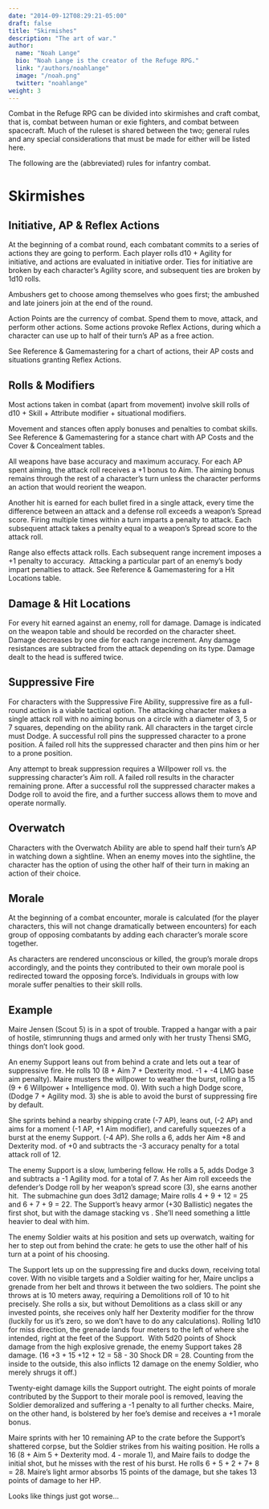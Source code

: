 ```yaml
---
date: "2014-09-12T08:29:21-05:00"
draft: false
title: "Skirmishes"
description: "The art of war."
author:
  name: "Noah Lange"
  bio: "Noah Lange is the creator of the Refuge RPG."
  link: "/authors/noahlange"
  image: "/noah.png"
  twitter: "noahlange"
weight: 3
---
```

Combat in the Refuge RPG can be divided into skirmishes and craft combat, that is, combat between human or exie fighters, and combat between spacecraft. Much of the ruleset is shared between the two; general rules and any special considerations that must be made for either will be listed here.

The following are the (abbreviated) rules for infantry combat.

Skirmishes
==========

Initiative, AP & Reflex Actions
-------------------------------
At the beginning of a combat round, each combatant commits to a series of actions they are going to perform. Each player rolls d10 + Agility for initiative, and actions are evaluated in initiative order. Ties for initiative are broken by each character’s Agility score, and subsequent ties are broken by 1d10 rolls. 

Ambushers get to choose among themselves who goes first; the ambushed and late joiners join at the end of the round. 

Action Points are the currency of combat. Spend them to move, attack, and perform other actions. Some actions provoke Reflex Actions, during which a character can use up to half of their turn’s AP as a free action. 

See Reference & Gamemastering for a chart of actions, their AP costs and situations granting Reflex Actions.

Rolls & Modifiers
-----------------
Most actions taken in combat (apart from movement) involve skill rolls of d10 + Skill + Attribute modifier + situational modifiers. 

Movement and stances often apply bonuses and penalties to combat skills. See Reference & Gamemastering for a stance chart with AP Costs and the Cover & Concealment tables. 

All weapons have base accuracy and maximum accuracy. For each AP spent aiming, the attack roll receives a +1 bonus to Aim. The aiming bonus remains through the rest of a character’s turn unless the character performs an action that would reorient the weapon. 

Another hit is earned for each bullet fired in a single attack, every time the difference between an attack and a defense roll exceeds a weapon’s Spread score. Firing multiple times within a turn imparts a penalty to attack. Each subsequent attack takes a penalty equal to a weapon’s Spread score to the attack roll. 

Range also effects attack rolls. Each subsequent range increment imposes a +1 penalty to accuracy. 	Attacking a particular part of an enemy’s body impart penalties to attack. See Reference & Gamemastering for a Hit Locations table.

Damage & Hit Locations
----------------------
For every hit earned against an enemy, roll for damage. Damage is indicated on the weapon table and should be recorded on the character sheet. Damage decreases by one die for each range increment. Any damage resistances are subtracted from the attack depending on its type. Damage dealt to the head is suffered twice.

Suppressive Fire
----------------
For characters with the Suppressive Fire Ability, suppressive fire as a full-round action is a viable tactical option. The attacking character makes a single attack roll with no aiming bonus on a circle with a diameter of 3, 5 or 7 squares, depending on the ability rank. All characters in the target circle must Dodge. A successful roll pins the suppressed character to a prone position. A failed roll hits the suppressed character and then pins him or her to a prone position. 

Any attempt to break suppression requires a Willpower roll vs. the suppressing character’s Aim roll. A failed roll results in the character remaining prone. After a successful roll the suppressed character makes a Dodge roll to avoid the fire, and a further success allows them to move and operate normally.

Overwatch
---------
Characters with the Overwatch Ability are able to spend half their turn’s AP in watching down a sightline. When an enemy moves into the sightline, the character has the option of using the other half of their turn in making an action of their choice.

Morale
------
At the beginning of a combat encounter, morale is calculated (for the player characters, this will not change dramatically between encounters) for each group of opposing combatants by adding each character’s morale score together. 

As characters are rendered unconscious or killed, the group’s morale drops accordingly, and the points they contributed to their own morale pool is redirected toward the opposing force’s. Individuals in groups with low morale suffer penalties to their skill rolls.

Example
-------

Maire Jensen (Scout 5) is in a spot of trouble. Trapped a hangar with a pair of hostile, stimrunning thugs and armed only with her trusty Thensi SMG, things don’t look good. 

An enemy Support leans out from behind a crate and lets out a tear of suppressive fire. He rolls 10  (8 + Aim 7 + Dexterity mod. -1 + -4 LMG base aim penalty). Maire musters the willpower to weather the burst, rolling a 15 (9 + 6 Willpower + Intelligence mod. 0). With such a high Dodge score, (Dodge 7 + Agility mod. 3) she is able to avoid the burst of suppressing fire by default. 

She sprints behind a nearby shipping crate (-7 AP), leans out, (-2 AP) and aims for a moment (-1 AP, +1 Aim modifier), and carefully squeezes of a burst at the enemy Support. (-4 AP). She rolls a 6, adds her Aim +8 and Dexterity mod. of +0 and subtracts the -3 accuracy penalty for a total attack roll of 12. 

The enemy Support is a slow, lumbering fellow. He rolls a 5, adds Dodge 3 and subtracts a -1 Agility mod. for a total of 7. As her Aim roll exceeds the defender’s Dodge roll by her weapon’s spread score (3), she earns another hit. 	The submachine gun does 3d12 damage; Maire rolls 4 + 9 + 12 = 25 and 6 + 7 + 9 = 22. The Support’s heavy armor (+30 Ballistic) negates the first shot, but with the damage stacking vs . She’ll need something a little heavier to deal with him.

The enemy Soldier waits at his position and sets up overwatch, waiting for her to step out from behind the crate: he gets to use the other half of his turn at a point of his choosing.

The Support lets up on the suppressing fire and ducks down, receiving total cover. With no visible targets and a Soldier waiting for her, Maire unclips a grenade from her belt and throws it between the two soldiers. The point she throws at is 10 meters away, requiring a Demolitions roll of 10 to hit precisely. She rolls a six, but without Demolitions as a class skill or any invested points, she receives only half her Dexterity modifier for the throw (luckily for us it’s zero, so we don’t have to do any calculations). Rolling 1d10 for miss direction, the grenade lands four meters to the left of where she intended, right at the feet of the Support. 	With 5d20 points of Shock damage from the high explosive grenade, the enemy Support takes 28 damage. (16 +3 + 15 +12 + 12 = 58 - 30 Shock DR = 28. Counting from the inside to the outside, this also inflicts 12 damage on the enemy Soldier, who merely shrugs it off.) 

Twenty-eight damage kills the Support outright. The eight points of morale contributed by the Support to their morale pool is removed, leaving the Soldier demoralized and suffering a -1 penalty to all further checks. Maire, on the other hand, is bolstered by her foe’s demise and receives a +1 morale bonus. 

Maire sprints with her 10 remaining AP to the crate before the Support’s shattered corpse, but the Soldier strikes from his waiting position. He rolls a 16 (8 + Aim 5 + Dexterity mod. 4 - morale 1), and Maire fails to dodge the initial shot, but he misses with the rest of his burst. He rolls 6 + 5 + 2 + 7+ 8 = 28. Maire’s light armor absorbs 15 points of the damage, but she takes 13 points of damage to her HP. 

Looks like things just got worse...
